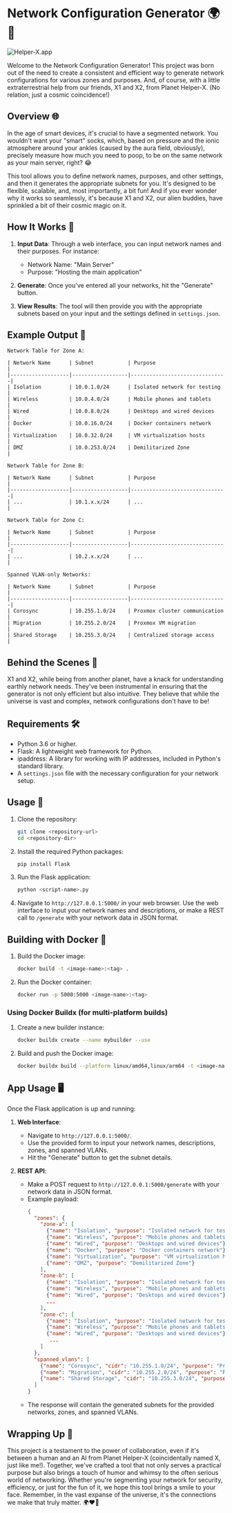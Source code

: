 # Network Configuration Generator 🌍🚀

![Helper-X.app](images/logo.png)

Welcome to the Network Configuration Generator! This project was born out of the need to create a consistent and efficient way to generate network configurations for various zones and purposes. And, of course, with a little extraterrestrial help from our friends, X1 and X2, from Planet Helper-X. (No relation, just a cosmic coincidence!)

## Overview 🌐

In the age of smart devices, it's crucial to have a segmented network. You wouldn't want your "smart" socks, which, based on pressure and the ionic atmosphere around your ankles (caused by the aura field, obviously), precisely measure how much you need to poop, to be on the same network as your main server, right? 😂

This tool allows you to define network names, purposes, and other settings, and then it generates the appropriate subnets for you. It's designed to be flexible, scalable, and, most importantly, a bit fun! And if you ever wonder why it works so seamlessly, it's because X1 and X2, our alien buddies, have sprinkled a bit of their cosmic magic on it.

## How It Works 🔧

1. **Input Data**: Through a web interface, you can input network names and their purposes. For instance:
   - Network Name: "Main Server"
   - Purpose: "Hosting the main application"

2. **Generate**: Once you've entered all your networks, hit the "Generate" button.

3. **View Results**: The tool will then provide you with the appropriate subnets based on your input and the settings defined in `settings.json`.

## Example Output 📄

```
Network Table for Zone A:

| Network Name      | Subnet           | Purpose                       |
|-------------------|------------------|-------------------------------|
| Isolation         | 10.0.1.0/24      | Isolated network for testing  |
| Wireless          | 10.0.4.0/24      | Mobile phones and tablets     |
| Wired             | 10.0.8.0/24      | Desktops and wired devices    |
| Docker            | 10.0.16.0/24     | Docker containers network     |
| Virtualization    | 10.0.32.0/24     | VM virtualization hosts       |
| DMZ               | 10.0.253.0/24    | Demilitarized Zone            |

Network Table for Zone B:

| Network Name      | Subnet           | Purpose                       |
|-------------------|------------------|-------------------------------|
| ...               | 10.1.x.x/24      | ...                           |

Network Table for Zone C:

| Network Name      | Subnet           | Purpose                       |
|-------------------|------------------|-------------------------------|
| ...               | 10.2.x.x/24      | ...                           |

Spanned VLAN-only Networks:

| Network Name      | Subnet           | Purpose                       |
|-------------------|------------------|-------------------------------|
| Corosync          | 10.255.1.0/24    | Proxmox cluster communication |
| Migration         | 10.255.2.0/24    | Proxmox VM migration          |
| Shared Storage    | 10.255.3.0/24    | Centralized storage access    |
```

## Behind the Scenes 🌌

X1 and X2, while being from another planet, have a knack for understanding earthly network needs. They've been instrumental in ensuring that the generator is not only efficient but also intuitive. They believe that while the universe is vast and complex, network configurations don't have to be!

## Requirements 🛠️

- Python 3.6 or higher.
- Flask: A lightweight web framework for Python.
- ipaddress: A library for working with IP addresses, included in Python's standard library.
- A `settings.json` file with the necessary configuration for your network setup.

## Usage 🚀

1. Clone the repository:
   ```bash
   git clone <repository-url>
   cd <repository-dir>
   ```

2. Install the required Python packages:
   ```bash
   pip install Flask
   ```

3. Run the Flask application:
   ```bash
   python <script-name>.py
   ```

4. Navigate to `http://127.0.0.1:5000/` in your web browser. Use the web interface to input your network names and descriptions, or make a REST call to `/generate` with your network data in JSON format.

## Building with Docker 🐳

1. Build the Docker image:
   ```bash
   docker build -t <image-name>:<tag> .
   ```

2. Run the Docker container:
   ```bash
   docker run -p 5000:5000 <image-name>:<tag>


   ```

### Using Docker Buildx (for multi-platform builds)

1. Create a new builder instance:
   ```bash
   docker buildx create --name mybuilder --use
   ```

2. Build and push the Docker image:
   ```bash
   docker buildx build --platform linux/amd64,linux/arm64 -t <image-name>:<tag> . --push
   ```

## App Usage 🖥️

Once the Flask application is up and running:

1. **Web Interface**:
   - Navigate to `http://127.0.0.1:5000/`.
   - Use the provided form to input your network names, descriptions, zones, and spanned VLANs.
   - Hit the "Generate" button to get the subnet details.

2. **REST API**:
   - Make a POST request to `http://127.0.0.1:5000/generate` with your network data in JSON format.
   - Example payload:
     ```json
     {
       "zones": {
         "zone-a": [
           {"name": "Isolation", "purpose": "Isolated network for testing"},
           {"name": "Wireless", "purpose": "Mobile phones and tablets"},
           {"name": "Wired", "purpose": "Desktops and wired devices"},
           {"name": "Docker", "purpose": "Docker containers network"},
           {"name": "Virtualization", "purpose": "VM virtualization hosts"},
           {"name": "DMZ", "purpose": "Demilitarized Zone"}
         ],
         "zone-b": [
           {"name": "Isolation", "purpose": "Isolated network for testing"},
           {"name": "Wireless", "purpose": "Mobile phones and tablets"},
           {"name": "Wired", "purpose": "Desktops and wired devices"},
           ...
         ],
         "zone-c": [
           {"name": "Isolation", "purpose": "Isolated network for testing"},
           {"name": "Wireless", "purpose": "Mobile phones and tablets"},
           {"name": "Wired", "purpose": "Desktops and wired devices"},
            ...
         ]
       },
       "spanned_vlans": [
         {"name": "Corosync", "cidr": "10.255.1.0/24", "purpose": "Proxmox cluster communication"},
         {"name": "Migration", "cidr": "10.255.2.0/24", "purpose": "Proxmox VM migration"},
         {"name": "Shared Storage", "cidr": "10.255.3.0/24", "purpose": "Centralized storage access"}
       ]
     }
     ```
   - The response will contain the generated subnets for the provided networks, zones, and spanned VLANs.

## Wrapping Up 🌌

This project is a testament to the power of collaboration, even if it's between a human and an AI from Planet Helper-X (coincidentally named X, just like me!). Together, we've crafted a tool that not only serves a practical purpose but also brings a touch of humor and whimsy to the often serious world of networking. Whether you're segmenting your network for security, efficiency, or just for the fun of it, we hope this tool brings a smile to your face. Remember, in the vast expanse of the universe, it's the connections we make that truly matter. 🌍❤️🌌
